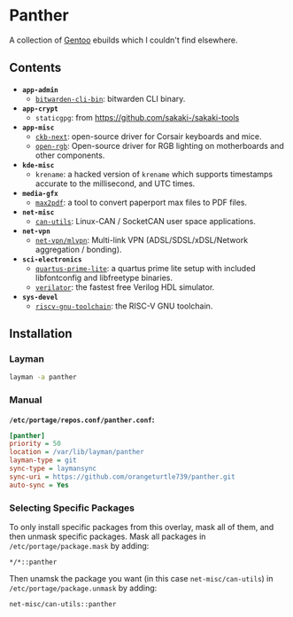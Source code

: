 # Panther

A collection of [Gentoo](https://www.gentoo.org/) ebuilds which I couldn't find elsewhere.

## Contents

* **`app-admin`**
  * [`bitwarden-cli-bin`](https://github.com/bitwarden/cli): bitwarden CLI binary.
* **`app-crypt`**
  * `staticgpg`: from https://github.com/sakaki-/sakaki-tools
* **`app-misc`**
  * [`ckb-next`](https://github.com/mattanger/ckb-next): open-source driver for Corsair keyboards and mice.
  * [`open-rgb`](https://gitlab.com/CalcProgrammer1/OpenRGB): Open-source driver for RGB lighting on motherboards and other components.
* **`kde-misc`**
  * `krename`: a hacked version of `krename` which supports timestamps accurate to the millisecond, and UTC times.
* **`media-gfx`**
  * [`max2pdf`](https://github.com/orangeturtle739/max2pdf): a tool to convert paperport max files to PDF files.
* **`net-misc`**
  *  [`can-utils`](https://github.com/linux-can/can-utils): Linux-CAN / SocketCAN user space applications.
* **`net-vpn`**
  * [`net-vpn/mlvpn`](https://zehome.github.io/MLVPN/): Multi-link VPN (ADSL/SDSL/xDSL/Network aggregation / bonding).
* **`sci-electronics`**
  * [`quartus-prime-lite`](http://fpgasoftware.intel.com/?edition=lite): a quartus prime lite setup with included libfontconfig and libfreetype binaries.
  * [`verilator`](https://www.veripool.org/wiki/verilator): the fastest free Verilog HDL simulator.
* **`sys-devel`**
  * [`riscv-gnu-toolchain`](https://github.com/riscv/riscv-gnu-toolchain): the RISC-V GNU toolchain.

## Installation

### Layman

```sh
layman -a panther
```

### Manual

**`/etc/portage/repos.conf/panther.conf`:**
```ini
[panther]
priority = 50
location = /var/lib/layman/panther
layman-type = git
sync-type = laymansync
sync-uri = https://github.com/orangeturtle739/panther.git
auto-sync = Yes
```

### Selecting Specific Packages

To only install specific packages from this overlay, mask all of them, and then unmask specific packages.
Mask all packages in `/etc/portage/package.mask` by adding:
```
*/*::panther
```
Then unamsk the package you want (in this case `net-misc/can-utils`) in `/etc/portage/package.unmask` by adding:
```
net-misc/can-utils::panther
```
